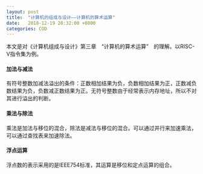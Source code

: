 ```yaml
---
layout: post
title:  "计算机的组成与设计——计算机的算术运算"
date:   2018-12-19 20:32:00 +0800
categories: COD
---
```


本文是对《计算机组成与设计》第三章　“计算机的算术运算”　的理解。以RISC-V指令集为例。

<!-- more -->

#### 加法与减法

有符号整数加减法溢出的条件：正数相加结果为负，负数相加结果为正，正数减负数结果为负，负数减正数结果为正。无符号整数由于经常表示内存地址，所以不对其进行溢出的判断。

#### 乘法与除法

乘法是加法与移位的混合，除法是减法与移位的混合。可以通过并行来加速乘法，可以通过查找表来加速除法。

#### 浮点运算

浮点数的表示采用的是IEEE754标准，其运算是移位和定点运算的组合。